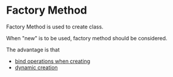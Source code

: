 # Factory Method
Factory Method is used to create class. 

When "new" is to be used, factory method should be considered.

The advantage is that 
- [bind operations when creating](https://github.com/Teleology/ts-design/blob/master/src/strategy/springboot-controller.ts)
- [dynamic creation](https://github.com/Teleology/ts-design/blob/master/src/strategy/strategy.ts)


 




